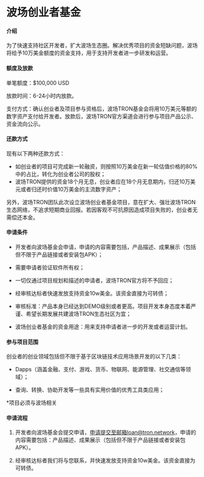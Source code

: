 # 波场创业者基金

#### 介绍

为了快速支持社区开发者，扩大波场生态圈。解决优秀项目的资金短缺问题，波场将给予10万美金额度的资金支持，用于支持开发者进一步研发和运营。

#### 额度及放款

单笔额度：$100,000 USD  

放款时间：6-24小时内放款。  

支付方式：确认创业者及项目参与资格后，波场TRON基金会将用10万美元等额的数字资产支付给开发者。放款后，波场TRON官方渠道会进行参与项目产品公示、资金流向公示。

#### 还款方式

现有以下两种还款方式：

+ 如创业者的项目可完成新一轮融资，则按照10万美金在新一轮估值价格的80%中的占比，转化为创业者公司的股权；
+ 波场TRON提供的资金18个月无息，创业者应在18个月无息期内，归还10万美元或者归还时价值10万美金的主流数字资产；

另外，波场TRON团队此次设立波场创业者基金项目，意在扩大、强壮波场TRON生态网络，不追求短期商业回报。若因客观不可抗原因造成项目失败的，创业者无需偿还本金。

#### 申请条件

+ 开发者向波场基金会申请，申请的内容需要包括，产品描述、成果展示（包括但不限于产品链接或者安装包APK）；

+ 需要申请者验证软件所有权；

+ 一切仅通过项目规划和描述的申请者，波场TRON官方将不予回应；

+ 经审核达标者快速发放支持资金10w美金。该资金直接为可转债；

+ 审核标准：产品本身已经达到DEMO级别或者更高。项目开发本身态度本着严谨、希望长期发展共建波场TRON生态社区为宜；

+ 波场创业者基金的资金用途：用来支持申请者进一步的开发或者运营计划。

#### 参与项目范围

创业者的创业领域包括但不限于基于区块链技术应用场景开发的以下几类：

+ Dapps（涵盖金融、支付、游戏、货币、物联网、能源管理、社交通信等领域）；

+ 查询、转换、协助开发等一些具有实用价值的优秀工具类应用；

*项目必须与波场相关

#### 申请流程

1. 开发者向波场基金会提交申请，申请提交至邮箱loan@tron.network，申请的内容需要包括：产品描述、成果展示（包括但不限于产品链接或者安装包APK）。

2. 经审核达标者我们将与您联系，并快速发放支持资金10w美金。该资金直接为可转债。

